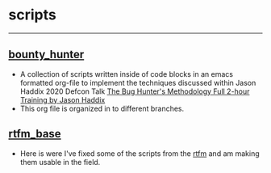 # scripts
------
## [bounty_hunter](https://github.com/jknoxdev/scripts/tree/main/bounty_hunter)
 - A collection of scripts written inside of code blocks in an emacs formatted org-file to implement the techniques discussed within Jason Haddix 2020 Defcon Talk [The Bug Hunter's Methodology Full 2-hour Training by Jason Haddix](https://www.youtube.com/watch?v=uKWu6yhnhbQ)
 - This org file is organized in to different branches. 
## [rtfm_base](https://github.com/jknoxdev/scripts/tree/main/rtfm_base)
 - Here is were I've fixed some of the scripts from the [rtfm](https://www.amazon.com/Rtfm-Red-Team-Field-Manual/dp/1494295504) and am making them usable in the field.
